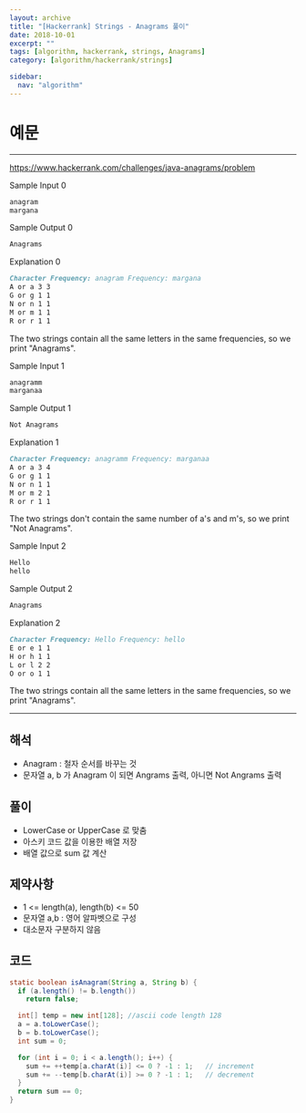 ```yaml
---
layout: archive
title: "[Hackerrank] Strings - Anagrams 풀이"
date: 2018-10-01
excerpt: ""
tags: [algorithm, hackerrank, strings, Anagrams]
category: [algorithm/hackerrank/strings]

sidebar:
  nav: "algorithm"
---
```


# 예문

---

<https://www.hackerrank.com/challenges/java-anagrams/problem>

Sample Input 0

```markdown
anagram
margana
```

Sample Output 0

```markdown
Anagrams
```

Explanation 0

```markdown
Character Frequency: anagram Frequency: margana
A or a 3 3
G or g 1 1
N or n 1 1
M or m 1 1
R or r 1 1
```

The two strings contain all the same letters in the same frequencies, so we print "Anagrams".

Sample Input 1

```markdown
anagramm
marganaa
```

Sample Output 1

```markdown
Not Anagrams
```

Explanation 1

```markdown
Character Frequency: anagramm Frequency: marganaa
A or a 3 4
G or g 1 1
N or n 1 1
M or m 2 1
R or r 1 1
```

The two strings don't contain the same number of a's and m's, so we print "Not Anagrams".

Sample Input 2

```markdown
Hello
hello
```

Sample Output 2

```markdown
Anagrams
```

Explanation 2

```markdown
Character Frequency: Hello Frequency: hello
E or e 1 1
H or h 1 1
L or l 2 2
O or o 1 1
```

The two strings contain all the same letters in the same frequencies, so we print "Anagrams".

---

## 해석

- Anagram : 철자 순서를 바꾸는 것
- 문자열 a, b 가 Anagram 이 되면 Angrams 출력, 아니면 Not Angrams 출력

## 풀이

- LowerCase or UpperCase 로 맞춤
- 아스키 코드 값을 이용한 배열 저장
- 배열 값으로 sum 값 계산

## 제약사항

- 1 <= length(a), length(b) <= 50
- 문자열 a,b : 영어 알파벳으로 구성
- 대소문자 구분하지 않음

## 코드

```java
static boolean isAnagram(String a, String b) {
  if (a.length() != b.length())
    return false;

  int[] temp = new int[128]; //ascii code length 128
  a = a.toLowerCase();
  b = b.toLowerCase();
  int sum = 0;

  for (int i = 0; i < a.length(); i++) {
    sum += ++temp[a.charAt(i)] <= 0 ? -1 : 1;   // increment
    sum += --temp[b.charAt(i)] >= 0 ? -1 : 1;   // decrement
  }
  return sum == 0;
}
```
